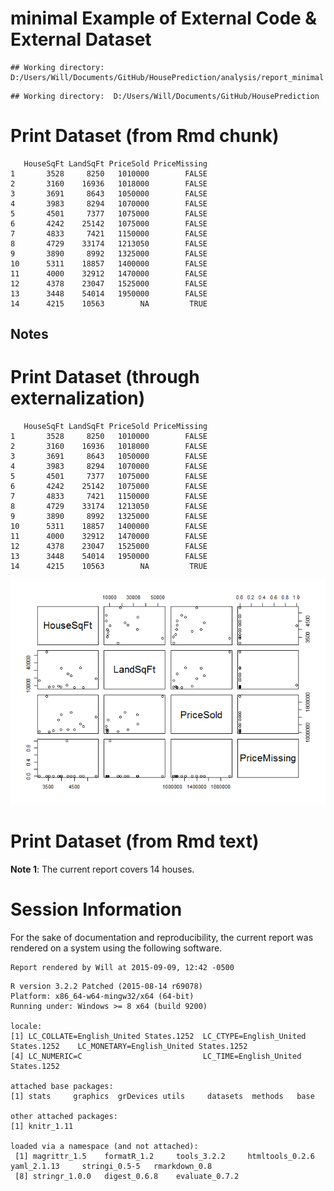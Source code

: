 # minimal Example of External Code & External Dataset

<!--  Set the working directory to the repository's base directory; this assumes the report is nested inside of two directories.-->

```
## Working directory:  D:/Users/Will/Documents/GitHub/HousePrediction/analysis/report_minimal
```

<!-- Set the report-wide options, and point to the external code file. -->

```
## Working directory:  D:/Users/Will/Documents/GitHub/HousePrediction
```

<!-- Load the sources.  Suppress the output when loading sources. --> 


<!-- Load 'sourced' R files.  Suppress the output when loading packages. --> 


<!-- Load any global functions and variables declared in the R file.  Suppress the output. --> 


<!-- Declare any global functions specific to a Rmd output.  Suppress the output. --> 


<!-- Load the datasets.   -->


<!-- Tweak the datasets.   -->


# Print Dataset (from Rmd chunk)

```
   HouseSqFt LandSqFt PriceSold PriceMissing
1       3528     8250   1010000        FALSE
2       3160    16936   1018000        FALSE
3       3691     8643   1050000        FALSE
4       3983     8294   1070000        FALSE
5       4501     7377   1075000        FALSE
6       4242    25142   1075000        FALSE
7       4833     7421   1150000        FALSE
8       4729    33174   1213050        FALSE
9       3890     8992   1325000        FALSE
10      5311    18857   1400000        FALSE
11      4000    32912   1470000        FALSE
12      4378    23047   1525000        FALSE
13      3448    54014   1950000        FALSE
14      4215    10563        NA         TRUE
```
## Notes

# Print Dataset (through externalization)

```
   HouseSqFt LandSqFt PriceSold PriceMissing
1       3528     8250   1010000        FALSE
2       3160    16936   1018000        FALSE
3       3691     8643   1050000        FALSE
4       3983     8294   1070000        FALSE
5       4501     7377   1075000        FALSE
6       4242    25142   1075000        FALSE
7       4833     7421   1150000        FALSE
8       4729    33174   1213050        FALSE
9       3890     8992   1325000        FALSE
10      5311    18857   1400000        FALSE
11      4000    32912   1470000        FALSE
12      4378    23047   1525000        FALSE
13      3448    54014   1950000        FALSE
14      4215    10563        NA         TRUE
```

![](report_minimal_files/figure-html/print_all-1.png) 

# Print Dataset (from Rmd text)
**Note 1**: The current report covers 14 houses.

# Session Information
For the sake of documentation and reproducibility, the current report was rendered on a system using the following software.


```
Report rendered by Will at 2015-09-09, 12:42 -0500
```

```
R version 3.2.2 Patched (2015-08-14 r69078)
Platform: x86_64-w64-mingw32/x64 (64-bit)
Running under: Windows >= 8 x64 (build 9200)

locale:
[1] LC_COLLATE=English_United States.1252  LC_CTYPE=English_United States.1252    LC_MONETARY=English_United States.1252
[4] LC_NUMERIC=C                           LC_TIME=English_United States.1252    

attached base packages:
[1] stats     graphics  grDevices utils     datasets  methods   base     

other attached packages:
[1] knitr_1.11

loaded via a namespace (and not attached):
 [1] magrittr_1.5    formatR_1.2     tools_3.2.2     htmltools_0.2.6 yaml_2.1.13     stringi_0.5-5   rmarkdown_0.8  
 [8] stringr_1.0.0   digest_0.6.8    evaluate_0.7.2 
```
